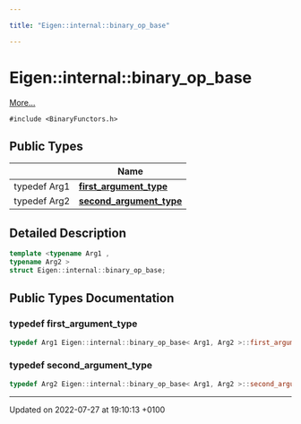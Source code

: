 ```yaml
---

title: "Eigen::internal::binary_op_base"

---
```


# Eigen::internal::binary_op_base



 [More...](#detailed-description)


`#include <BinaryFunctors.h>`

## Public Types

|                | Name           |
| -------------- | -------------- |
| typedef Arg1 | **[first_argument_type](http://example.org/classes/structeigen_1_1internal_1_1binary__op__base/#typedef-first-argument-type)**  |
| typedef Arg2 | **[second_argument_type](http://example.org/classes/structeigen_1_1internal_1_1binary__op__base/#typedef-second-argument-type)**  |

## Detailed Description

```cpp
template <typename Arg1 ,
typename Arg2 >
struct Eigen::internal::binary_op_base;
```

## Public Types Documentation

### typedef first_argument_type

```cpp
typedef Arg1 Eigen::internal::binary_op_base< Arg1, Arg2 >::first_argument_type;
```


### typedef second_argument_type

```cpp
typedef Arg2 Eigen::internal::binary_op_base< Arg1, Arg2 >::second_argument_type;
```


-------------------------------

Updated on 2022-07-27 at 19:10:13 +0100